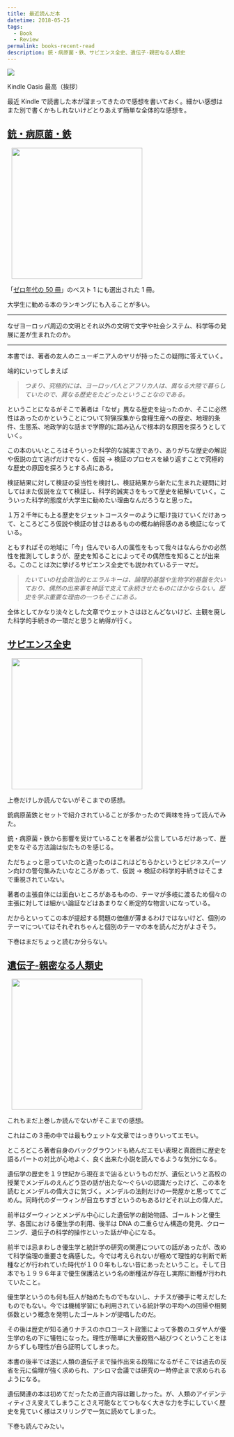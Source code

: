 ```yaml
---
title: 最近読んだ本
datetime: 2018-05-25
tags: 
  - Book
  - Review
permalink: books-recent-read
description: 銃・病原菌・鉄、サピエンス全史、遺伝子-親密なる人類史
---
```


<img src="https://i.imgur.com/82We192.png">

Kindle Oasis 最高（挨拶）

最近 Kindle で読書した本が溜まってきたので感想を書いておく。細かい感想はまた別で書くかもしれないけどとりあえず簡単な全体的な感想を。

## [銃・病原菌・鉄](http://amzn.asia/gn2FdkE)

<img src="https://i.imgur.com/82We192.png" style="width: 300px; margin-left: 10px">

「[ゼロ年代の 50 冊](http://book.asahi.com/reviews/column/column.html?page=1&id=1399)」のベスト 1 にも選出された 1 冊。

大学生に勧める本のランキングにも入ることが多い。

---

なぜヨーロッパ周辺の文明とそれ以外の文明で文字や社会システム、科学等の発展に差が生まれたのか。

---

本書では、著者の友人のニューギニア人のヤリが持ったこの疑問に答えていく。

端的にいってしまえば

> _つまり、究極的には、ヨーロッパ人とアフリカ人は、異なる大陸で暮らしていたので、異なる歴史をたどったということなのである。_

ということになるがそこで著者は「なぜ」異なる歴史を辿ったのか、そこに必然性はあったのかということについて狩猟採集から食糧生産への歴史、地理的条件、生態系、地政学的な話まで学際的に踏み込んで根本的な原因を探ろうとしていく。

この本のいいところはそういった科学的な誠実さであり、ありがちな歴史の解説や仮説の立て逃げだけでなく、仮説 → 検証のプロセスを繰り返すことで究極的な歴史の原因を探ろうとする点にある。

検証結果に対して検証の妥当性を検討し、検証結果から新たに生まれた疑問に対してはまた仮説を立てて検証し、科学的誠実さをもって歴史を紐解いていく。こういった科学的態度が大学生に勧めたい理由なんだろうなと思った。

１万２千年にも上る歴史をジェットコースターのように駆け抜けていくだけあって、ところどころ仮説や検証の甘さはあるものの概ね納得感のある検証になっている。

ともすればその地域に「今」住んでいる人の属性をもって我々はなんらかの必然性を推測してしまうが、歴史を知ることによってその偶然性を知ることが出来る。このことは次に挙げるサピエンス全史でも説かれているテーマだ。

> _たいていの社会政治的ヒエラルキーは、論理的基盤や生物学的基盤を欠いており、偶然の出来事を神話で支えて永続させたものにほかならない。歴史を学ぶ重要な理由の一つもそこにある。_

全体としてかなり淡々とした文章でウェットさはほとんどないけど、主観を廃した科学的手続きの一環だと思うと納得が行く。

## [サピエンス全史](http://amzn.asia/4n52nWU)

<img src="https://i.imgur.com/ppoDIAh.png" style="width: 300px; margin-left: 10px">

上巻だけしか読んでないがそこまでの感想。

銃病原菌鉄とセットで紹介されていることが多かったので興味を持って読んでみた。

銃・病原菌・鉄から影響を受けていることを著者が公言しているだけあって、歴史をなぞる方法論は似たものを感じる。

ただちょっと思っていたのと違ったのはこれはどちらかというとビジネスパーソン向けの警句集みたいなところがあって、仮説 → 検証の科学的手続きはそこまで重視されていない。

著者の主張自体には面白いところがあるものの、テーマが多岐に渡るため個々の主張に対しては細かい論証などはあまりなく断定的な物言いになっている。

だからといってこの本が提起する問題の価値が薄まるわけではないけど、個別のテーマについてはそれぞれちゃんと個別のテーマの本を読んだ方がよさそう。

下巻はまだちょっと読むか分らない。

## [遺伝子-親密なる人類史](http://amzn.asia/9C0V7X1)

<img src="https://i.imgur.com/lLGVjcC.png" style="width: 300px; margin-left: 10px">  

これもまだ上巻しか読んでないがそこまでの感想。

これはこの３冊の中では最もウェットな文章ではっきりいってエモい。

ところどころ著者自身のバックグラウンドも絡んだエモい表現と真面目に歴史を語るパートの対比が心地よく、良く出来た小説を読んでるような気分になる。

遺伝学の歴史を１９世紀から現在まで辿るというものだが、遺伝というと高校の授業でメンデルのえんどう豆の話が出たな〜ぐらいの認識だったけど、この本を読むとメンデルの偉大さに気づく。メンデルの法則だけの一発屋かと思っててごめん。同時代のダーウィンが目立ちすぎというのもあるけどそれ以上の偉人だ。

前半はダーウィンとメンデル中心にした遺伝学の創始物語、ゴールトンと優生学、各国における優生学の利用、後半は DNA の二重らせん構造の発見、クローニング、遺伝子の科学的操作といった話が中心になる。

前半では忌まわしき優生学と統計学の研究の関連についての話があったが、改めて科学倫理の重要さを痛感した。今では考えられないが極めて理性的な判断で断種などが行われていた時代が１００年もしない昔にあったということ。そして日本でも１９９６年まで優生保護法という名の断種法が存在し実際に断種が行われていたこと。

優生学というのも何も狂人が始めたものでもないし、ナチスが勝手に考えだしたものでもない。今では機械学習にも利用されている統計学の平均への回帰や相関係数という概念を発明したゴールトンが提唱したのだ。

その後は歴史が知る通りナチスのホロコースト政策によって多数のユダヤ人が優生学の名の下に犠牲になった。理性が簡単に大量殺戮へ結びつくということをはからずしも理性が自ら証明してしまった。

本書の後半では遂に人類の遺伝子まで操作出来る段階になるがそこでは過去の反省を元に倫理が強く求められ、アシロマ会議では研究の一時停止まで求められるようになる。

遺伝関連の本は初めてだったため正直内容は難しかった。が、人類のアイデンティティさえ変えてしまうことさえ可能なとてつもなく大きな力を手にしていく歴史を見ていく様はスリリングで一気に読めてしまった。

下巻も読んでみたい。
